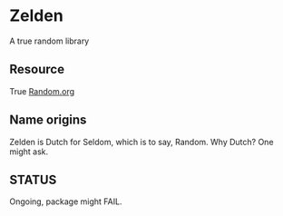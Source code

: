 # Zelden
A true random library

## Resource
True [Random.org](https://api.random.org)

## Name origins
Zelden is Dutch for Seldom, which is to say, Random.
Why Dutch? One might ask.

## STATUS
Ongoing, package might FAIL.
